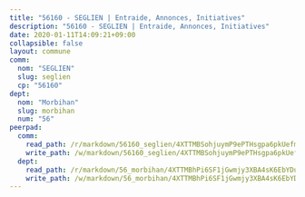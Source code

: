```yaml
---
title: "56160 - SEGLIEN | Entraide, Annonces, Initiatives"
description: "56160 - SEGLIEN | Entraide, Annonces, Initiatives"
date: 2020-01-11T14:09:21+09:00
collapsible: false
layout: commune
comm:
  nom: "SEGLIEN"
  slug: seglien
  cp: "56160"
dept:
  nom: "Morbihan"
  slug: morbihan
  num: "56"
peerpad:
  comm:
    read_path: /r/markdown/56160_seglien/4XTTMBSohjuymP9ePTHsgpa6pkUefmmq5DTgwSgXEbocX2ojT
    write_path: /w/markdown/56160_seglien/4XTTMBSohjuymP9ePTHsgpa6pkUefmmq5DTgwSgXEbocX2ojT-K3TgTxNu7jfCRkaTFCCmubLk7ZHtHDDL4iXxQf4f5vzNmpRZrktaKTa2B61q3BA797B6i89JpGvGt4zLpBnNY1hkid3DcnpqEMx8GedCiT6QNTkEzr1LjTDyKwkJp5jK2hrvove9
  dept:
    read_path: /r/markdown/56_morbihan/4XTTMBhPi6SF1jGwmjy3XBA4sK6EbYDun44EYwF3irZ7aBa5U
    write_path: /w/markdown/56_morbihan/4XTTMBhPi6SF1jGwmjy3XBA4sK6EbYDun44EYwF3irZ7aBa5U-K3TgV3HyhWtqSpmJ2GGLPRtHigVTcxkFRVLMX5R66UyRAN55PNUQgmTNwaDuJmWps9EVWQzncDySYbA7Pg7qEdRXsayrZysPHK4HeKM3FG1U8vQvyUvaDoFo4L4Z8coFC71q4zES
---
```


